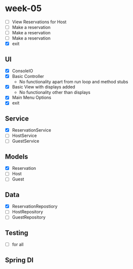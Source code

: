 # week-05
- [ ] View Reservations for Host
- [ ] Make a reservation
- [ ] Make a reservation
- [ ] Make a reservation
- [x] exit
## UI
- [x] ConsoleIO
- [x] Basic Controller
  - No functionality apart from run loop and method stubs
- [x] Basic View with displays added
  - No functionality other than displays
- [x] Main Menu Options
- [x] exit
## Service
- [x] ReservationService
- [ ] HostService
- [ ] GuestService
## Models
- [x] Reservation
- [ ] Host
-  [ ] Guest
## Data
- [x] ReservationRepostiory
- [ ] HostRepository
- [ ] GuestRepository
## Testing
- [ ] for all
## Spring DI
